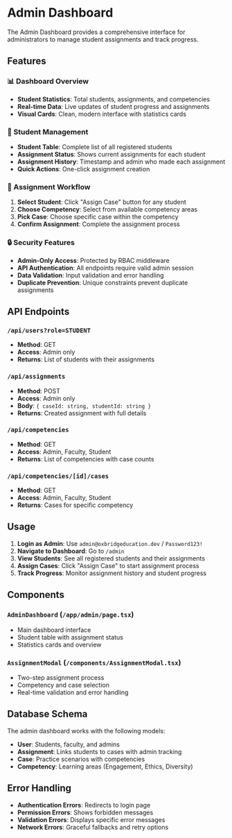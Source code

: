 # Admin Dashboard

The Admin Dashboard provides a comprehensive interface for administrators to manage student assignments and track progress.

## Features

### 📊 Dashboard Overview
- **Student Statistics**: Total students, assignments, and competencies
- **Real-time Data**: Live updates of student progress and assignments
- **Visual Cards**: Clean, modern interface with statistics cards

### 👥 Student Management
- **Student Table**: Complete list of all registered students
- **Assignment Status**: Shows current assignments for each student
- **Assignment History**: Timestamp and admin who made each assignment
- **Quick Actions**: One-click assignment creation

### 🎯 Assignment Workflow
1. **Select Student**: Click "Assign Case" button for any student
2. **Choose Competency**: Select from available competency areas
3. **Pick Case**: Choose specific case within the competency
4. **Confirm Assignment**: Complete the assignment process

### 🔒 Security Features
- **Admin-Only Access**: Protected by RBAC middleware
- **API Authentication**: All endpoints require valid admin session
- **Data Validation**: Input validation and error handling
- **Duplicate Prevention**: Unique constraints prevent duplicate assignments

## API Endpoints

### `/api/users?role=STUDENT`
- **Method**: GET
- **Access**: Admin only
- **Returns**: List of students with their assignments

### `/api/assignments`
- **Method**: POST
- **Access**: Admin only
- **Body**: `{ caseId: string, studentId: string }`
- **Returns**: Created assignment with full details

### `/api/competencies`
- **Method**: GET
- **Access**: Admin, Faculty, Student
- **Returns**: List of competencies with case counts

### `/api/competencies/[id]/cases`
- **Method**: GET
- **Access**: Admin, Faculty, Student
- **Returns**: Cases for specific competency

## Usage

1. **Login as Admin**: Use `admin@oxbridgeducation.dev` / `Password123!`
2. **Navigate to Dashboard**: Go to `/admin`
3. **View Students**: See all registered students and their assignments
4. **Assign Cases**: Click "Assign Case" to start assignment process
5. **Track Progress**: Monitor assignment history and student progress

## Components

### `AdminDashboard` (`/app/admin/page.tsx`)
- Main dashboard interface
- Student table with assignment status
- Statistics cards and overview

### `AssignmentModal` (`/components/AssignmentModal.tsx`)
- Two-step assignment process
- Competency and case selection
- Real-time validation and error handling

## Database Schema

The admin dashboard works with the following models:
- **User**: Students, faculty, and admins
- **Assignment**: Links students to cases with admin tracking
- **Case**: Practice scenarios with competencies
- **Competency**: Learning areas (Engagement, Ethics, Diversity)

## Error Handling

- **Authentication Errors**: Redirects to login page
- **Permission Errors**: Shows forbidden messages
- **Validation Errors**: Displays specific error messages
- **Network Errors**: Graceful fallbacks and retry options
